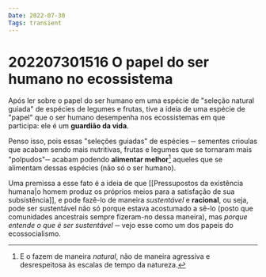 ```yaml
---
Date: 2022-07-30
Tags: transient
---
```

# 202207301516 O papel do ser humano no ecossistema
Após ler sobre o papel do ser humano em uma espécie de "seleção natural guiada" de espécies de legumes e frutas, tive a ideia de uma espécie de "papel" que o ser humano desempenha nos ecossistemas em que participa: ele é um **guardião da vida**. 

Penso isso, pois essas "seleções guiadas" de espécies ─ sementes crioulas que acabam sendo mais nutritivas, frutas e legumes que se tornaram mais "polpudos"─ acabam podendo **alimentar melhor**[^1] aqueles que se alimentam dessas espécies (não só o ser humano). 

Uma premissa a esse fato é a ideia de que [[Pressupostos da existência humana|o homem produz os próprios meios para a satisfação de sua subsistência]], e pode fazê-lo de maneira *sustentável* e **racional**, ou seja, pode ser sustentável não só porque estava acostumado a sê-lo (posto que comunidades ancestrais sempre fizeram-no dessa maneira), mas *porque entende o que é ser sustentável* ─ vejo esse como um dos papeis do ecossocialismo.


[^1]: E o fazem de maneira *natural*, não de maneira agressiva e desrespeitosa às escalas de tempo da natureza.